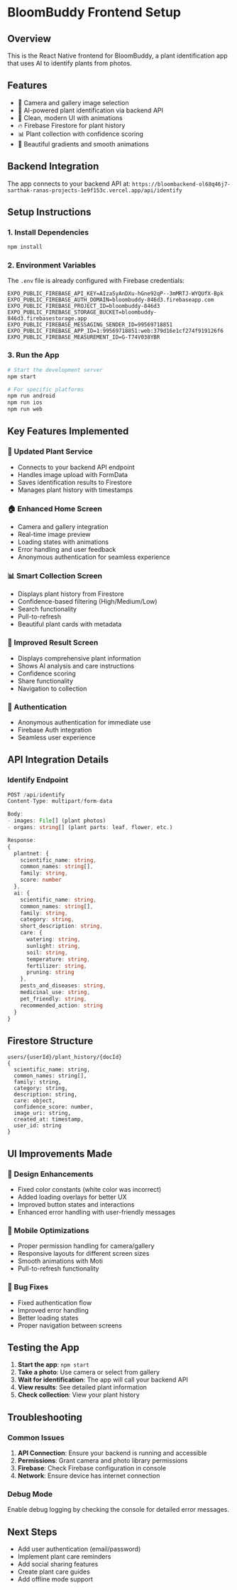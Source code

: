 # BloomBuddy Frontend Setup

## Overview
This is the React Native frontend for BloomBuddy, a plant identification app that uses AI to identify plants from photos.

## Features
- 📸 Camera and gallery image selection
- 🤖 AI-powered plant identification via backend API
- 📱 Clean, modern UI with animations
- 🔥 Firebase Firestore for plant history
- 📊 Plant collection with confidence scoring
- 🎨 Beautiful gradients and smooth animations

## Backend Integration
The app connects to your backend API at:
`https://bloombackend-ol68q46j7-sarthak-ranas-projects-1e9f153c.vercel.app/api/identify`

## Setup Instructions

### 1. Install Dependencies
```bash
npm install
```

### 2. Environment Variables
The `.env` file is already configured with Firebase credentials:
```
EXPO_PUBLIC_FIREBASE_API_KEY=AIzaSyAnDXu-hGne92qP--3mMRTJ-WYQUfX-Bpk
EXPO_PUBLIC_FIREBASE_AUTH_DOMAIN=bloombuddy-846d3.firebaseapp.com
EXPO_PUBLIC_FIREBASE_PROJECT_ID=bloombuddy-846d3
EXPO_PUBLIC_FIREBASE_STORAGE_BUCKET=bloombuddy-846d3.firebasestorage.app
EXPO_PUBLIC_FIREBASE_MESSAGING_SENDER_ID=99569718851
EXPO_PUBLIC_FIREBASE_APP_ID=1:99569718851:web:379d16e1cf274f919126f6
EXPO_PUBLIC_FIREBASE_MEASUREMENT_ID=G-T74V038YBR
```

### 3. Run the App
```bash
# Start the development server
npm start

# For specific platforms
npm run android
npm run ios
npm run web
```

## Key Features Implemented

### 🔄 Updated Plant Service
- Connects to your backend API endpoint
- Handles image upload with FormData
- Saves identification results to Firestore
- Manages plant history with timestamps

### 🏠 Enhanced Home Screen
- Camera and gallery integration
- Real-time image preview
- Loading states with animations
- Error handling and user feedback
- Anonymous authentication for seamless experience

### 📊 Smart Collection Screen
- Displays plant history from Firestore
- Confidence-based filtering (High/Medium/Low)
- Search functionality
- Pull-to-refresh
- Beautiful plant cards with metadata

### 📱 Improved Result Screen
- Displays comprehensive plant information
- Shows AI analysis and care instructions
- Confidence scoring
- Share functionality
- Navigation to collection

### 🔐 Authentication
- Anonymous authentication for immediate use
- Firebase Auth integration
- Seamless user experience

## API Integration Details

### Identify Endpoint
```typescript
POST /api/identify
Content-Type: multipart/form-data

Body:
- images: File[] (plant photos)
- organs: string[] (plant parts: leaf, flower, etc.)

Response:
{
  plantnet: {
    scientific_name: string,
    common_names: string[],
    family: string,
    score: number
  },
  ai: {
    scientific_name: string,
    common_names: string[],
    family: string,
    category: string,
    short_description: string,
    care: {
      watering: string,
      sunlight: string,
      soil: string,
      temperature: string,
      fertilizer: string,
      pruning: string
    },
    pests_and_diseases: string,
    medicinal_use: string,
    pet_friendly: string,
    recommended_action: string
  }
}
```

## Firestore Structure
```
users/{userId}/plant_history/{docId}
{
  scientific_name: string,
  common_names: string[],
  family: string,
  category: string,
  description: string,
  care: object,
  confidence_score: number,
  image_uri: string,
  created_at: timestamp,
  user_id: string
}
```

## UI Improvements Made

### 🎨 Design Enhancements
- Fixed color constants (white color was incorrect)
- Added loading overlays for better UX
- Improved button states and interactions
- Enhanced error handling with user-friendly messages

### 📱 Mobile Optimizations
- Proper permission handling for camera/gallery
- Responsive layouts for different screen sizes
- Smooth animations with Moti
- Pull-to-refresh functionality

### 🔧 Bug Fixes
- Fixed authentication flow
- Improved error handling
- Better loading states
- Proper navigation between screens

## Testing the App

1. **Start the app**: `npm start`
2. **Take a photo**: Use camera or select from gallery
3. **Wait for identification**: The app will call your backend API
4. **View results**: See detailed plant information
5. **Check collection**: View your plant history

## Troubleshooting

### Common Issues
1. **API Connection**: Ensure your backend is running and accessible
2. **Permissions**: Grant camera and photo library permissions
3. **Firebase**: Check Firebase configuration in console
4. **Network**: Ensure device has internet connection

### Debug Mode
Enable debug logging by checking the console for detailed error messages.

## Next Steps
- Add user authentication (email/password)
- Implement plant care reminders
- Add social sharing features
- Create plant care guides
- Add offline mode support